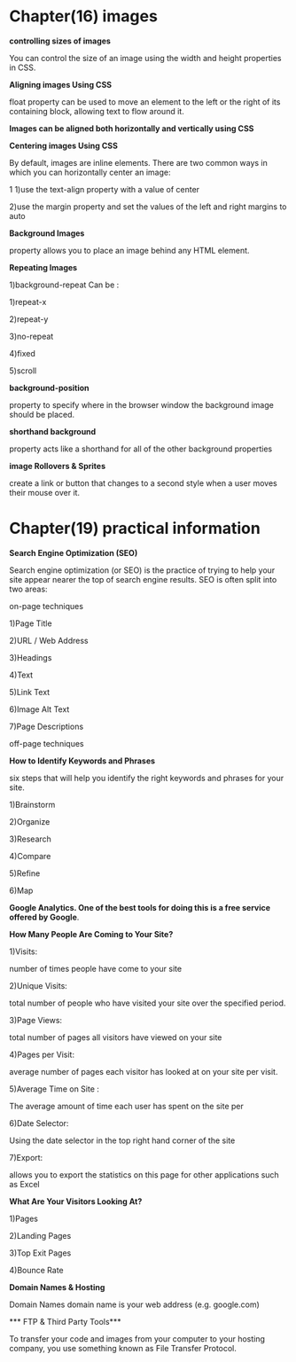 # Chapter(16) images

**controlling sizes of images**

You can control the size of an image using the width and height properties in CSS.

**Aligning images Using CSS**

 float property can be used to move an element to the left or the right of its containing block, allowing text to flow around it.

**Images can be aligned both horizontally and vertically using CSS**

**Centering images Using CSS**

By default, images are inline elements.
There are two common ways in which you can horizontally center an image:

1
1)use the text-align property with a value of center

2)use the margin property and set the values of the left and right margins to auto


**Background Images**

property allows you to place an image behind any HTML element.

**Repeating Images** 

1)background-repeat
Can be :

1)repeat-x

2)repeat-y

3)no-repeat

4)fixed

5)scroll

**background-position**

property to specify where in the browser window the background image should be placed.

**shorthand background**

property acts like a shorthand for all of the other background properties

**image Rollovers & Sprites**

create a link or button that changes to a second style when a user moves their mouse over it.

# Chapter(19) practical information

**Search Engine Optimization (SEO)**

Search engine optimization (or SEO) is the practice of trying to help your site appear nearer the top of search engine results.
SEO is often split into two areas: 

on-page techniques 

1)Page Title

2)URL / Web Address

3)Headings

4)Text

5)Link Text

6)Image Alt Text

7)Page Descriptions

off-page techniques


**How to Identify Keywords and Phrases**

six steps that will help you identify the right keywords and phrases for your site.

1)Brainstorm

2)Organize

3)Research

4)Compare

5)Refine

6)Map

**Google Analytics. One of the best tools for doing this is a free service offered by Google**.

**How Many People Are Coming to Your Site?**

1)Visits:

number of times people have come to your site

2)Unique Visits:

total number of people who have visited your site over the specified period.

3)Page Views:

total number of pages all visitors have viewed on your site

4)Pages per Visit:

average number of pages each visitor has looked at on your site per visit.

5)Average Time on Site :

The average amount of time each user has spent on the site per 

6)Date Selector:

 Using the date selector in the top right hand corner of the site

7)Export:

allows you to export the statistics on this page for other applications such as Excel

**What Are Your Visitors Looking At?**

1)Pages

2)Landing Pages

3)Top Exit Pages

4)Bounce Rate

**Domain Names & Hosting**

Domain Names domain name is your web address (e.g. google.com)

*** FTP & Third Party Tools***


To transfer your code and images from your computer to your hosting company, you use something known as File Transfer Protocol.